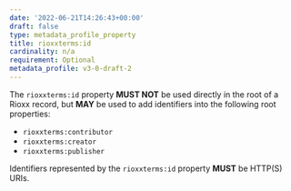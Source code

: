 ```yaml
---
date: '2022-06-21T14:26:43+00:00'
draft: false
type: metadata_profile_property
title: rioxxterms:id
cardinality: n/a
requirement: Optional
metadata_profile: v3-0-draft-2
---
```


The `rioxxterms:id` property **MUST NOT** be used directly in the root of a Rioxx record, but **MAY** be used to add identifiers into the following root properties:

* `rioxxterms:contributor`
* `rioxxterms:creator`
* `rioxxterms:publisher`

Identifiers represented by the `rioxxterms:id` property **MUST** be HTTP(S) URIs.
